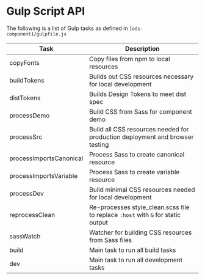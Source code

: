 # Gulp Script API

The following is a list of Gulp tasks as defined in `[ods-component]/gulpfile.js`

| Task | Description |
|----|----|
| copyFonts | Copy files from npm to local resources |
| buildTokens | Builds out CSS resources necessary for local development |
| distTokens | Builds Design Tokens to meet dist spec |
| processDemo | Build CSS from Sass for component demo |
| processSrc | Build all CSS resources needed for production deployment and browser testing |
| processImportsCanonical | Process Sass to create canonical resource |
| processImportsVariable | Process Sass to create variable resource |
| processDev | Build minimal CSS resources needed for local development |
| reprocessClean | Re-processes style_clean.scss file to replace `:host` with `&` for static output |
| sassWatch | Watcher for building CSS resources from Sass files |
| build | Main task to run all build tasks |
| dev | Main task to run all development tasks |
